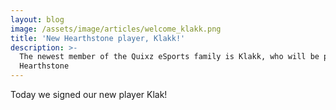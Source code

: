 ```yaml
---
layout: blog
image: /assets/image/articles/welcome_klakk.png
title: 'New Hearthstone player, Klakk!'
description: >-
  The newest member of the Quixz eSports family is Klakk, who will be playing
  Hearthstone
---
```

Today we signed our new player Klak!
